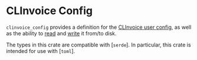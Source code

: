 # CLInvoice Config

<!-- cargo-rdme start -->

`clinvoice_config` provides a definition for the [CLInvoice user config](Config), as well as the ability to [read](Config::read) and [write](Config::write) it from/to disk.

The types in this crate are compatible with [`serde`]. In particular, this crate is intended for use with [`toml`].

<!-- cargo-rdme end -->
